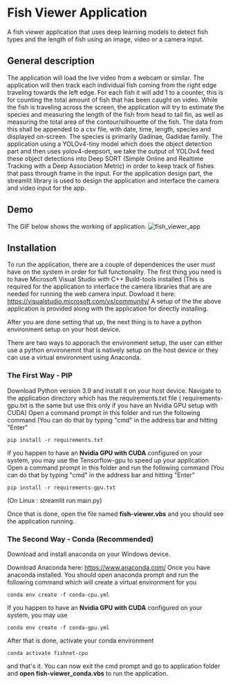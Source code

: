 # Fish Viewer Application
A fish viewer application that uses deep learning models to detect fish types and the length of fish using an image, video or a camera input.
## General description
The application will load the live video from a webcam or similar. The application will then track each individual fish coming from the right edge traveling towards the left edge. For each fish it will add 1 to a counter, this is for counting the total amount of fish that has been caught on video. While the fish is traveling across the screen, the application will try to estimate the species and measuring the length of the fish from head to tail fin, as well as measuring the total area of the contour/silhouette of the fish. The data from this shall be appended to a csv file, with date, time, length, species and displayed on-screen. The species is primarily Gadinae, Gadidae family.
The application using a YOLOv4-tiny model which does the object detection part and then uses yolov4-deepsort, we take the output of YOLOv4 feed these object detections into Deep SORT (Simple Online and Realtime Tracking with a Deep Association Metric) in order to keep track of fishes that pass through frame in the input. 
For the application design part, the streamlit library is used to design the application and interface the camera and video input for the app.

## Demo
The GIF below shows the working of application.
![fish_viewer_app](https://user-images.githubusercontent.com/65394988/225229463-0f0a7553-9308-4b3f-9fe0-09d3ac750b27.gif)

## Installation
To run the application, there are a couple of dependenices the user must have on the system in order for full functionality. 
The first thing you need is to have Microsoft Visual Studio with C++ Build-tools installed (This is required for the application to interface the camera libraries that are
are needed for running the web camera input. 
Dowload it here: https://visualstudio.microsoft.com/vs/community/
A setup of the the above application is provided along with the application for directly installing.

After you are done setting that up, the next thing is to have a python environment setup on your host device.

There are two ways to apporach the environment setup, the user can either use a python environemnt that is natively setup on the host device 
or they can use a virtual environment using Anaconda.


### The First Way - PIP
Download Python version 3.9 and install it on your host device.
Navigate to the application directory which has the requirements.txt file ( requirements-gpu.txt is the same but use this only if you have an Nvidia GPU setup with CUDA)
Open a command prompt in this folder and run the following command (You can do that by typing "cmd" in the address bar and hitting "Enter"
```
pip install -r requirements.txt
```
If you happen to have an **Nvidia GPU with CUDA** configured on your system, you may use the Tensorflow-gpu to speed up your application
Open a command prompt in this folder and run the following command (You can do that by typing "cmd" in the address bar and hitting "Enter"
```
pip install -r requirements-gpu.txt
```
(On Linux : streamlit run main.py)

Once that is done, open the file named **fish-viewer.vbs** and you should see the application running.


### The Second Way - Conda (Recommended)
Download and install anaconda on your Windows device.

Download Anaconda here: https://www.anaconda.com/
Once you have anaconda installed. You should open anaconda prompt and run the following command which will create a virtual environment for you

```
conda env create -f conda-cpu.yml
```
If you happen to have an **Nvidia GPU with CUDA** configured on your system, you may use
```
conda env create -f conda-gpu.yml
```

After that is done, activate your conda environment
```
conda activate fishnet-cpu
```
and that's it. You can now exit the cmd prompt and go to application folder and **open fish-viewer_conda.vbs** to run the application.


